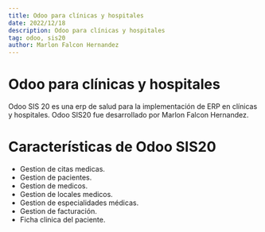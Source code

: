 ```yaml
---
title: Odoo para clínicas y hospitales
date: 2022/12/18
description: Odoo para clínicas y hospitales
tag: odoo, sis20
author: Marlon Falcon Hernandez
---
```


# Odoo para clínicas y hospitales

Odoo SIS 20 es una erp de salud para la implementación de ERP en clínicas y hospitales. Odoo SIS20 fue desarrollado por Marlon Falcon Hernandez.

# Características de Odoo SIS20
- Gestion de citas medicas.
- Gestion de pacientes.
- Gestion de medicos.
- Gestion de locales medicos.
- Gestion de especialidades médicas.
- Gestion de facturación.
- Ficha clinica del paciente.
